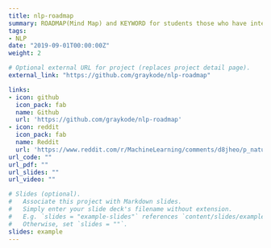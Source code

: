 ```yaml
---
title: nlp-roadmap
summary: ROADMAP(Mind Map) and KEYWORD for students those who have interest in learning NLP <img src="https://img.shields.io/github/stars/graykode/nlp-roadmap.svg" alt="text" style="margin&#58; 0px; height&#58; 22px; display&#58 inline;">                                                                            
tags:
- NLP
date: "2019-09-01T00:00:00Z"
weight: 2

# Optional external URL for project (replaces project detail page).
external_link: "https://github.com/graykode/nlp-roadmap"

links:
- icon: github
  icon_pack: fab
  name: Github
  url: 'https://github.com/graykode/nlp-roadmap'
- icon: reddit
  icon_pack: fab
  name: Reddit
  url: 'https://www.reddit.com/r/MachineLearning/comments/d8jheo/p_natural_language_processing_roadmap_and_keyword/'
url_code: ""
url_pdf: ""
url_slides: ""
url_video: ""

# Slides (optional).
#   Associate this project with Markdown slides.
#   Simply enter your slide deck's filename without extension.
#   E.g. `slides = "example-slides"` references `content/slides/example-slides.md`.
#   Otherwise, set `slides = ""`.
slides: example
---
```

